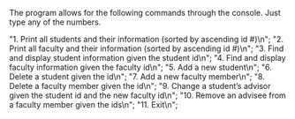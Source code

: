 The program allows for the following commands through the console. Just type any of the numbers.

"1. Print all students and their information (sorted by ascending id #)\n";
"2. Print all faculty and their information (sorted by ascending id #)\n";
"3. Find and display student information given the student id\n";
"4. Find and display faculty information given the faculty id\n";
"5. Add a new student\n";
"6. Delete a student given the id\n";
"7. Add a new faculty member\n";
"8. Delete a faculty member given the id\n";
"9. Change a student’s advisor given the student id and the new faculty id\n";
"10. Remove an advisee from a faculty member given the ids\n";
"11. Exit\n";
